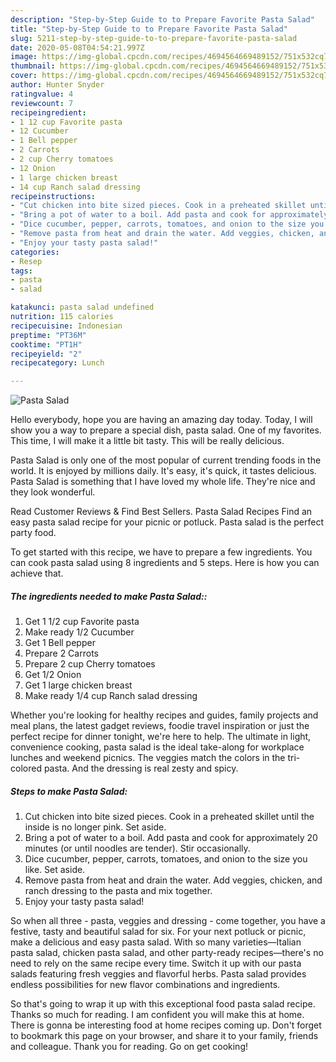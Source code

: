 ```yaml
---
description: "Step-by-Step Guide to to Prepare Favorite Pasta Salad"
title: "Step-by-Step Guide to to Prepare Favorite Pasta Salad"
slug: 5211-step-by-step-guide-to-to-prepare-favorite-pasta-salad
date: 2020-05-08T04:54:21.997Z
image: https://img-global.cpcdn.com/recipes/4694564669489152/751x532cq70/pasta-salad-recipe-main-photo.jpg
thumbnail: https://img-global.cpcdn.com/recipes/4694564669489152/751x532cq70/pasta-salad-recipe-main-photo.jpg
cover: https://img-global.cpcdn.com/recipes/4694564669489152/751x532cq70/pasta-salad-recipe-main-photo.jpg
author: Hunter Snyder
ratingvalue: 4
reviewcount: 7
recipeingredient:
- 1 12 cup Favorite pasta
- 12 Cucumber
- 1 Bell pepper
- 2 Carrots
- 2 cup Cherry tomatoes
- 12 Onion
- 1 large chicken breast
- 14 cup Ranch salad dressing
recipeinstructions:
- "Cut chicken into bite sized pieces. Cook in a preheated skillet until the inside is no longer pink. Set aside."
- "Bring a pot of water to a boil. Add pasta and cook for approximately 20 minutes (or until noodles are tender). Stir occasionally."
- "Dice cucumber, pepper, carrots, tomatoes, and onion to the size you like. Set aside."
- "Remove pasta from heat and drain the water. Add veggies, chicken, and ranch dressing to the pasta and mix together."
- "Enjoy your tasty pasta salad!"
categories:
- Resep
tags:
- pasta
- salad

katakunci: pasta salad undefined
nutrition: 115 calories
recipecuisine: Indonesian
preptime: "PT36M"
cooktime: "PT1H"
recipeyield: "2"
recipecategory: Lunch

---
```



![Pasta Salad](https://img-global.cpcdn.com/recipes/4694564669489152/751x532cq70/pasta-salad-recipe-main-photo.jpg)

Hello everybody, hope you are having an amazing day today. Today, I will show you a way to prepare a special dish, pasta salad. One of my favorites. This time, I will make it a little bit tasty. This will be really delicious.

Pasta Salad is only one of the most popular of current trending foods in the world. It is enjoyed by millions daily. It's easy, it's quick, it tastes delicious. Pasta Salad is something that I have loved my whole life. They're nice and they look wonderful.

Read Customer Reviews &amp; Find Best Sellers. Pasta Salad Recipes Find an easy pasta salad recipe for your picnic or potluck. Pasta salad is the perfect party food.


To get started with this recipe, we have to prepare a few ingredients. You can cook pasta salad using 8 ingredients and 5 steps. Here is how you can achieve that.

##### The ingredients needed to make Pasta Salad::

1. Get 1 1/2 cup Favorite pasta
1. Make ready 1/2 Cucumber
1. Get 1 Bell pepper
1. Prepare 2 Carrots
1. Prepare 2 cup Cherry tomatoes
1. Get 1/2 Onion
1. Get 1 large chicken breast
1. Make ready 1/4 cup Ranch salad dressing


Whether you&#39;re looking for healthy recipes and guides, family projects and meal plans, the latest gadget reviews, foodie travel inspiration or just the perfect recipe for dinner tonight, we&#39;re here to help. The ultimate in light, convenience cooking, pasta salad is the ideal take-along for workplace lunches and weekend picnics. The veggies match the colors in the tri-colored pasta. And the dressing is real zesty and spicy. 

##### Steps to make Pasta Salad:

1. Cut chicken into bite sized pieces. Cook in a preheated skillet until the inside is no longer pink. Set aside.
1. Bring a pot of water to a boil. Add pasta and cook for approximately 20 minutes (or until noodles are tender). Stir occasionally.
1. Dice cucumber, pepper, carrots, tomatoes, and onion to the size you like. Set aside.
1. Remove pasta from heat and drain the water. Add veggies, chicken, and ranch dressing to the pasta and mix together.
1. Enjoy your tasty pasta salad!


So when all three - pasta, veggies and dressing - come together, you have a festive, tasty and beautiful salad for six. For your next potluck or picnic, make a delicious and easy pasta salad. With so many varieties—Italian pasta salad, chicken pasta salad, and other party-ready recipes—there&#39;s no need to rely on the same recipe every time. Switch it up with our pasta salads featuring fresh veggies and flavorful herbs. Pasta salad provides endless possibilities for new flavor combinations and ingredients. 

So that's going to wrap it up with this exceptional food pasta salad recipe. Thanks so much for reading. I am confident you will make this at home. There is gonna be interesting food at home recipes coming up. Don't forget to bookmark this page on your browser, and share it to your family, friends and colleague. Thank you for reading. Go on get cooking!
